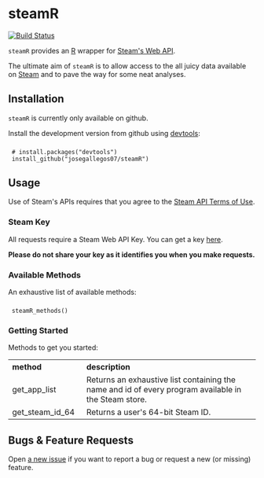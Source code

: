 # steamR

[![Build Status](https://travis-ci.org/josegallegos07/steamR.svg?branch=master)](https://travis-ci.org/josegallegos07/steamR)

`steamR` provides an [R](http://www.r-project.org/) wrapper for [Steam's Web API](https://developer.valvesoftware.com/wiki/Steam_Web_API).

The ultimate aim of `steamR` is to allow access to the all juicy data available on [Steam](http://steampowered.com) and to pave the way for some neat analyses.

## Installation

`steamR` is currently only available on github.

Install the development version from github using [devtools](https://github.com/hadley/devtools):

### 
     # install.packages("devtools")
     install_github("josegallegos07/steamR")

## Usage

Use of Steam's APIs requires that you agree to the [Steam API Terms of Use](http://steamcommunity.com/dev/apiterms).

### Steam Key

All requests require a Steam Web API Key. You can get a key [here](http://steamcommunity.com/dev/apikey).

**Please do not share your key as it identifies you when you make requests.**

### Available Methods

An exhaustive list of available methods:
### 
     steamR_methods()

### Getting Started

Methods to get you started:

<table style="width:100%" class="table">
  <tr>
    <th style="width:30%; text-align:left">method</th>
    <th style="width:70%; text-align:left">description</th>  
  </tr>
  <tr>
    <td>get_app_list</td> 
    <td>
      Returns an exhaustive list containing the 
      name and id of every program available in the Steam store.
   </td> 
  </tr>
  <tr>
    <td>get_steam_id_64</td> 
    <td>
      Returns a user's 64-bit Steam ID.
   </td> 
  </tr>
</table>

## Bugs & Feature Requests

Open [a new issue](https://github.com/josegallegos07/steamR/issues) if you want to report a bug or request a new (or missing) feature.
